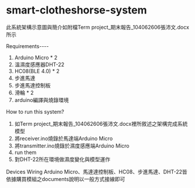 # smart-clotheshorse-system

此系統架構示意圖與簡介如附檔Term project_期末報告_104062606張沛文.docx所示

Requirements----
1. Arduino Micro * 2
2. 溫濕度感應器DHT-22
3. HC08(BLE 4.0) * 2
4. 步進馬達
5. 步進馬達控制板
6. 滑輪 * 2
7. arduino編譯與燒錄環境

How to run this system?
1. 如Term project_期末報告_104062606張沛文.docx裡所敘述之架構完成系統模型
2. 將receiver.ino燒錄於馬達端Arduino Micro
3. 將transmitter.ino燒錄於濕度感應端Arduino Micro
4. run them
5. 對DHT-22所在環境做濕度變化與模型運作

Devices Wiring
Arduino Micro、馬達達控制板、HC08、步進馬達、DHT-22皆依據購買模組之documents說明以一般方式接線即可
